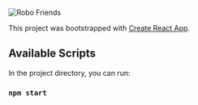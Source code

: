 

![Robo Friends](https://user-images.githubusercontent.com/67522406/101779155-e3aebc00-3b1a-11eb-8f51-2d3854c07474.png)


This project was bootstrapped with [Create React App](https://github.com/facebook/create-react-app).

## Available Scripts

In the project directory, you can run:

### `npm start`
